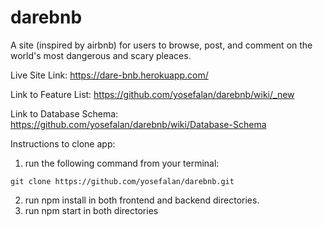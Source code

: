 # darebnb

A site (inspired by airbnb) for users to browse, post, and comment on the world's most dangerous and scary pleaces.  

Live Site Link:
https://dare-bnb.herokuapp.com/

Link to Feature List:
https://github.com/yosefalan/darebnb/wiki/_new

Link to Database Schema:
https://github.com/yosefalan/darebnb/wiki/Database-Schema


Instructions to clone app:
1. run the following command from your terminal:
```
git clone https://github.com/yosefalan/darebnb.git 
```
2. run npm install in both frontend and backend directories.
3. run npm start in both directories


